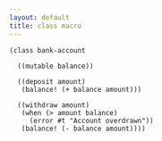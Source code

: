 ```yaml
---
layout: default
title: class macro
---
```


    (class bank-account
    
      ((mutable balance))
    
      ((deposit amount)
       (balance! (+ balance amount)))
    
      ((withdraw amount)
       (when (> amount balance)
         (error #t "Account overdrawn"))
       (balance! (- balance amount))))
